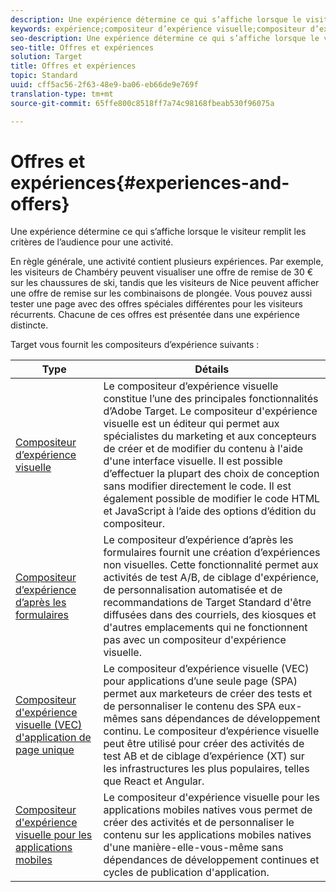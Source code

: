 ```yaml
---
description: Une expérience détermine ce qui s’affiche lorsque le visiteur remplit les critères de l’audience pour une activité.
keywords: expérience;compositeur d’expérience visuelle;compositeur d’expérience avancé;compositeur d’expérience basée sur les formulaires;compositeur de formulaire;compositeur visuel;compositeur d’expérience;contenu mixte;iframe;suppression d’iframe;supprimer un iframe;x-frame-options;options x frame;origines multiples;problèmes d'origines multiples;workflow d’authentification;liste noire des adresses IP;liste blanche des adresses IP
seo-description: Une expérience détermine ce qui s’affiche lorsque le visiteur remplit les critères de l’audience pour une activité.
seo-title: Offres et expériences
solution: Target
title: Offres et expériences
topic: Standard
uuid: cff5ac56-2f63-48e9-ba06-eb66de9e769f
translation-type: tm+mt
source-git-commit: 65ffe800c8518ff7a74c98168fbeab530f96075a

---
```



# Offres et expériences{#experiences-and-offers}

Une expérience détermine ce qui s’affiche lorsque le visiteur remplit les critères de l’audience pour une activité.

En règle générale, une activité contient plusieurs expériences. Par exemple, les visiteurs de Chambéry peuvent visualiser une offre de remise de 30 € sur les chaussures de ski, tandis que les visiteurs de Nice peuvent afficher une offre de remise sur les combinaisons de plongée. Vous pouvez aussi tester une page avec des offres spéciales différentes pour les visiteurs récurrents. Chacune de ces offres est présentée dans une expérience distincte.

Target vous fournit les compositeurs d’expérience suivants :

| Type | Détails |
| --- | --- |
| [Compositeur d’expérience visuelle](../c-experiences/c-visual-experience-composer/visual-experience-composer.md#concept_CF63320EB8924B2F9BDA3C72256DCE50) | Le compositeur d’expérience visuelle constitue l’une des principales fonctionnalités d’Adobe Target. Le compositeur d&#39;expérience visuelle est un éditeur qui permet aux spécialistes du marketing et aux concepteurs de créer et de modifier du contenu à l&#39;aide d&#39;une interface visuelle. Il est possible d’effectuer la plupart des choix de conception sans modifier directement le code. Il est également possible de modifier le code HTML et JavaScript à l’aide des options d’édition du compositeur. |
| [Compositeur d’expérience d’après les formulaires](../c-experiences/form-experience-composer.md#task_FAC842A6535045B68B4C1AD3E657E56E) | Le compositeur d’expérience d’après les formulaires fournit une création d’expériences non visuelles. Cette fonctionnalité permet aux activités de test A/B, de ciblage d&#39;expérience, de personnalisation automatisée et de recommandations de Target Standard d&#39;être diffusées dans des courriels, des kiosques et d&#39;autres emplacements qui ne fonctionnent pas avec un compositeur d&#39;expérience visuelle. |
| [Compositeur d&#39;expérience visuelle (VEC) d&#39;application de page unique](/help/c-experiences/spa-visual-experience-composer.md) | Le compositeur d’expérience visuelle (VEC) pour applications d’une seule page (SPA) permet aux marketeurs de créer des tests et de personnaliser le contenu des SPA eux-mêmes sans dépendances de développement continu. Le compositeur d’expérience visuelle peut être utilisé pour créer des activités de test AB et de ciblage d’expérience (XT) sur les infrastructures les plus populaires, telles que React et Angular. |
| [Compositeur d&#39;expérience visuelle pour les applications mobiles](/help/c-target-mobile-app/c-mobile-visual-experience-composer/mobile-visual-experience-composer.md) | Le compositeur d&#39;expérience visuelle pour les applications mobiles natives vous permet de créer des activités et de personnaliser le contenu sur les applications mobiles natives d&#39;une manière-elle-vous-même sans dépendances de développement continues et cycles de publication d&#39;application. |


